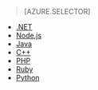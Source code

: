 > [AZURE.SELECTOR]
- [.NET](../articles/storage-dotnet-how-to-use-blobs.md)
- [Node.js](../articles/storage-nodejs-how-to-use-blob-storage.md)
- [Java](../articles/storage-java-how-to-use-blob-storage.md)
- [C++](../articles/storage-c-plus-plus-how-to-use-blobs.md)
- [PHP](../articles/storage-php-how-to-use-blobs.md)
- [Ruby](../articles/storage-ruby-how-to-use-blob-storage.md)
- [Python](../articles/storage-python-how-to-use-blob-storage.md)
<!--HONumber=52-->
